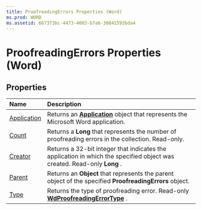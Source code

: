 ```yaml
---
title: ProofreadingErrors Properties (Word)
ms.prod: WORD
ms.assetid: 667373bc-4473-4003-b7a6-30841593bda4
---
```



# ProofreadingErrors Properties (Word)

## Properties



|**Name**|**Description**|
|:-----|:-----|
|[Application](proofreadingerrors-application-property-word.md)|Returns an  **[Application](application-object-word.md)** object that represents the Microsoft Word application.|
|[Count](proofreadingerrors-count-property-word.md)|Returns a  **Long** that represents the number of proofreading errors in the collection. Read-only.|
|[Creator](proofreadingerrors-creator-property-word.md)|Returns a 32-bit integer that indicates the application in which the specified object was created. Read-only  **Long** .|
|[Parent](proofreadingerrors-parent-property-word.md)|Returns an  **Object** that represents the parent object of the specified **ProofreadingErrors** object.|
|[Type](proofreadingerrors-type-property-word.md)|Returns the type of proofreading error. Read-only  **[WdProofreadingErrorType](wdproofreadingerrortype-enumeration-word.md)** .|

